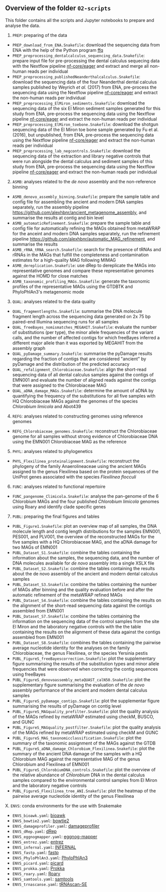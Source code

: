 ## Overview of the folder `02-scripts`

This folder contains all the scripts and Jupyter notebooks to prepare and analyse the data.

1. `PREP`: preparing of the data

  - `PREP_download_from_ENA.Snakefile`: download the sequencing data from ENA with the help of the
    Python program [ffq](https://github.com/pachterlab/ffq)
  - `PREP_preprocessing_dentalcalculus_sequencing_data.Snakefile`: prepare input file for
    pre-processing the dental calculus sequecing data with the Nextflow pipeline
    [nf-core/eager](https://nf-co.re/eager) and extract and merge all non-human reads per individual
  - `PREP_preprocessing_publishedNeanderthalcalculus.Snakefile`: download the sequencing data of the
    four Neanderthal dental calculus samples published by Weyrich *et al.* (2017) from ENA,
    pre-process the sequencing data using the Nextflow pipeline
    [nf-core/eager](https://nf-co.re/eager) and extract the non-human reads per individual
  - `PREP_preprocessing_ElMiron_sediments.Snakefile`: download the sequencing data of the six El
    Miron sediment samples generated for this study from ENA, pre-process the sequencing data using
    the Nextflow pipeline [nf-core/eager](https://nf-co.re/eager) and extract the non-human reads
    per individual
  - `PREP_preprocessing_ElMiron_toebone.Snakefile`: download the shotgun sequencing data of the El
    Miron toe bone sample generated by Fu et al. (2016), but unpublished, from ENA, pre-process the
    sequencing data using the Nextflow pipeline [nf-core/eager](https://nf-co.re/eager) and extract
    the non-human reads per individual
  - `PREP_preprocessing_lab_negcontrols.Snakefile`: download the sequencing data of the extraction
    and library negative controls that were run alongside the dental calculus and sediment samples
    of this study from ENA, pre-process the sequencing data using the Nextflow pipeline
    [nf-core/eager](https://nf-co.re/eager) and extract the non-human reads per individual

2. `ASMB`: analyses related to the *de novo* assembly and the non-reference binning

  - `ASMB_denovo_assembly_binning.Snakefile`: prepare the sample table and config file for
    assembling the ancient and modern DNA samples separately, run the assembly pipeline
    https://github.com/alexhbnr/ancient_metagenome_assembly, and summarise the results at contig and
    bin level
  - `ASMB_automaticRefinement.Snakefile`: prepare the sample table and config file for automatically
    refining the MAGs obtained from metaWRAP for the anceint and modern DNA samples separately, run
    the refinement pipeline https://github.com/alexhbnr/automatic_MAG_refinement, and summarise the
    results
  - `ASMB_rRNA_tRNA_search.Snakefile`: search for the presence of tRNAs and rRNAs in the MAGs that
    fulfill the completeness and contamination estimates for a high-quality MAG following MIMAG
  - `ASMB_dereplication.Snakefile`: use dRep to dereplicate the MAGs into representative genomes and
    compare these representative genomes against the HOMD for close matches
  - `ASMB_taxonomic_profiling_MAGs.Snakefile`: generate the taxonomic profiles of the representative
    MAGs using the GTDBTK and PhyloPhlAn3's metagenomic mode

3. `QUAL`: analyses related to the data quality

  - `QUAL_fragmentlengths.Snakefile`: summarise the DNA molecule fragment length across the
    sequencing data generated on 2x 75 bp paired-end Illumina sequencing runs for all samples
  - `QUAL_freeBayes_nomismatches_MEGAHIT.Snakefile`: evaluate the number of substitutions (per
    type), the minor allele frequencies of the variant calls, and the number of affected contigs for
    which freeBayes inferred a different major allele than it was exported by MEGAHIT from the
    assembly graph
  - `QUAL_pyDamage_summary.Snakefile`: summarise the pyDamage results regarding the fraction of
    contigs that are considered "ancient" by pyDamage and the distribution of the predicted accuracy
  - `QUAL_refalignment_Chlorobiaceae.Snakefile`: align the short-read sequencing data of all dental
    calculus samples against the contigs of EMN001 and evaluate the number of aligned reads against
    the contigs that were assigned to the Chlorobiaceae MAG
  - `QUAL_aDNA_damage_MAGs.Snakefile`: determine the amount of aDNA by quantifying the frequency of
    the substitutions for all five samples with HQ Chlorobiaceae MAGs against the genomes of the
    species *Chlorobium limicola* and Abot439

4. `REFG`: analyses related to constructing genomes using reference genomes

  - `REFG_Chlorobiaceae_genomes.Snakefile`: reconstruct the Chlorobiaceae genome for all samples
    without strong evidence of Chlorobiaceae DNA using the EMN001 Chlorobiaceae MAG as the reference

5. `PHYL`: analyses related to phylogenetics

  - `PHYL_Flexilinea_proteinalignment.Snakefile`: reconstruct the phylogeny of the family
    Anaerolineaceae using the ancient MAGs assigned to the genus Flexilinea based on the protein
    sequences of the UniProt genes associated with the species *Flexilinea flocculi*

6. `FUNC`: analyses related to functional repertoire

  - `FUNC_pangenome_Climicola.Snakefile`: analyse the pan-genome of the 6 Chlorobium MAGs and the
    four published *Chlorobium limicola* genomes using Roary and identify clade specific genes

7. `PUBL`: preparing the final figures and tables

  - `PUBL_Figure1.Snakefile`: plot an overview map of all samples, the DNA molecule length
    and contig length distributions for the samples EMN001, PES001, and PLV001, the overview of the
    reconstructed MAGs for the five samples with a HQ Chlorobiaceae MAG, and the aDNA damage for two
    MAGs of EMN001
  - `PUBL_Dataset_S1.Snakefile`: combine the tables containing the information about the samples,
    the sequencing data, and the number of DNA molecules available for *de novo* assembly into a
    single XSLX file
  - `PUBL_Dataset_S2.Snakefile`: combine the tables containing the results about the de novo
    assembly of the ancient and modern dental calculus samples
  - `PUBL_Dataset_S3.Snakefile`: combine the tables containing the number of MAGs after binning and
    the quality evaluation before and after the automatic refinement of the metaWRAP refined MAGs
  - `PUBL_Dataset_S4.Snakefile`: combine the tables containing the results on the alignment of the
    short-read sequencing data against the contigs assembled from EMN001
  - `PUBL_Dataset_S7.Snakefile`: combine the tables containing the information on the sequencing
    data of the control samples from the site El Miron and the laboratory negative controls with the
    the table containing the results on the alignment of these data against the contigs assembled
    from EMN001
  - `PUBL_Dataset_S8.Snakefile`: combines the tables containing the pairwise average nucleotide
    identity for the analyses on the family Chlorobiaceae, the genus Flexilinea, or the species
    Yersinia pestis
  - `PUBL_FigureS_freeBayescorrection.Snakefile`: plot the supplementary figure summarising the
    results of the substitution types and minor allele frequencies that were observed when
    correcting the contig sequences using freeBayes
  - `PUBL_FigureS_denovoassembly_metaQUAST_calN50.Snakefile`: plot the supplementary figure
    summarising the evaluation of the *de novo* assembly performance of the ancient and modern
    dental calculus samples
  - `PUBL_FigureS_pyDamage_contigs.Snakefile`: plot the supplementar figure summarising the results
    of pyDamage on contig level
  - `PUBL_FigureS_MAGquality_prefilter.Snakefile`: plot the quality analysis of the MAGs refined by
    metaWRAP estimated using checkM, BUSCO, and GUNC
  - `PUBL_FigureS_MAGquality_postfilter.Snakefile`: plot the quality analysis of the MAGs refined by
    metaWRAP estimated using checkM and GUNC
  - `PUBL_FigureS_MAG_taxonomicclassification.Snakefile`: plot the summary of the taxonomic
    assignment of the MAGs against the GTDB
  - `PUBL_FigureS_aDNA_damage_Chlorobium_Flexilinea.Snakefile`: plot the summary of the ancient DNA
    damage of the samples with a HQ Chlorobium MAG against the representative MAG of the genus
    Chlorobium and Flexilinea of EMN001
  - `PUBL_FigureS_ChlorobiumDNA_controls.Snakefile`: plot the overview of the relative abundance of
    *Chlorobium* DNA in the dental calculus samples compared to the environmental control samples
    from El Miron and the laboratory negative controls
  - `PUBL_FigureS_Flexilinea_tree_ANI.Snakefile`: plot the heatmap of the pairwise average
    nucleotide identity of the genus Flexilinea

X. `ENVS`: conda environments for the use with Snakemake

  - `ENVS_bioawk.yaml`: [bioawk](https://github.com/lh3/bioawk)
  - `ENVS_bowtie2.yaml`: [bowtie2](https://github.com/BenLangmead/bowtie2)
  - `ENVS_damageprofiler.yaml`: [damageprofiler](https://github.com/Integrative-Transcriptomics/DamageProfiler)
  - `ENVS_dRep.yaml`: [dRep](https://github.com/MrOlm/drep)
  - `ENVS_eggnogmapper.yaml`: [eggnog-mapper](https://github.com/eggnogdb/eggnog-mapper)
  - `ENVS_entrez.yaml`: [entrez](https://www.ncbi.nlm.nih.gov/books/NBK179288/)
  - `ENVS_infernal.yaml`: [INFERNAL](http://eddylab.org/infernal/)
  - `ENVS_fastp.yaml`: [fastp](https://github.com/OpenGene/fastp)
  - `ENVS_PhyloPhlAn3.yaml`: [PhyloPhlAn3](https://github.com/biobakery/phylophlan)
  - `ENVS_picard.yaml`: [picard](https://broadinstitute.github.io/picard)
  - `ENVS_prokka.yaml`: [Prokka](https://github.com/tseemann/prokka)
  - `ENVS_roary.yaml`: [Roary](https://github.com/sanger-pathogens/Roary)
  - `ENVS_samtools.yaml`: [samtools](https://github.com/samtools/samtools)
  - `ENVS_trnascanse.yaml`: [tRNAscan-SE](https://github.com/UCSC-LoweLab/tRNAscan-SE)
